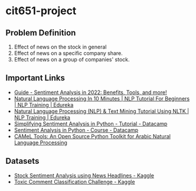 # cit651-project

## Problem Definition

1. Effect of news on the stock in general
2. Effect of news on a specific company share.
3. Effect of news on a group of companies' stock.


## Important Links

* [Guide - Sentiment Analysis in 2022: Benefits, Tools, and more!](https://brand24.com/blog/sentiment-analysis/)
* [Natural Language Processing In 10 Minutes | NLP Tutorial For Beginners | NLP Training | Edureka](https://www.youtube.com/watch?v=5ctbvkAMQO4)
* [Natural Language Processing (NLP) & Text Mining Tutorial Using NLTK | NLP Training | Edureka](https://www.youtube.com/watch?v=05ONoGfmKvA)
* [Simplifying Sentiment Analysis in Python - Tutorial - Datacamp](https://www.datacamp.com/community/tutorials/simplifying-sentiment-analysis-python)
* [Sentiment Analysis in Python - Course - Datacamp](https://app.datacamp.com/learn/courses/sentiment-analysis-in-python)
* [CAMeL Tools: An Open Source Python Toolkit for Arabic Natural Language Processing](https://aclanthology.org/2020.lrec-1.868/)

## Datasets

* [Stock Sentiment Analysis using News Headlines - Kaggle](https://www.kaggle.com/rohit0906/stock-sentiment-analysis-using-news-headlines/notebook)
* [Toxic Comment Classification Challenge - Kaggle](https://www.kaggle.com/c/jigsaw-toxic-comment-classification-challenge)
